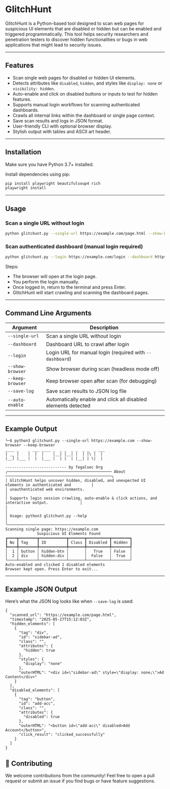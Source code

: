 # GlitchHunt

GlitchHunt is a Python-based tool designed to scan web pages for suspicious UI elements that are disabled or hidden but can be enabled and triggered programmatically. This tool helps security researchers and penetration testers to discover hidden functionalities or bugs in web applications that might lead to security issues.

---

## Features

- Scan single web pages for disabled or hidden UI elements.
- Detects attributes like `disabled`, `hidden`, and styles like `display: none` or `visibility: hidden`.
- Auto-enable and click on disabled buttons or inputs to test for hidden features.
- Supports manual login workflows for scanning authenticated dashboards.
- Crawls all internal links within the dashboard or single page context.
- Save scan results and logs in JSON format.
- User-friendly CLI with optional browser display.
- Stylish output with tables and ASCII art header.

---

## Installation

Make sure you have Python 3.7+ installed.

Install dependencies using pip:

```bash
pip install playwright beautifulsoup4 rich
playwright install
```

---

## Usage

### Scan a single URL without login

```bash
python glitchunt.py --single-url https://example.com/page.html --show-browser --save-log
```

### Scan authenticated dashboard (manual login required)

```bash
python glitchunt.py --login https://example.com/login --dashboard https://example.com/dashboard --show-browser --keep-browser --save-log
```

Steps:

- The browser will open at the login page.
- You perform the login manually.
- Once logged in, return to the terminal and press Enter.
- GlitchHunt will start crawling and scanning the dashboard pages.

---

## Command Line Arguments

| Argument          | Description                                                  |
|-------------------|--------------------------------------------------------------|
| `--single-url`    | Scan a single URL without login                              |
| `--dashboard`     | Dashboard URL to crawl after login                           |
| `--login`         | Login URL for manual login (required with `--dashboard`)    |
| `--show-browser`  | Show browser during scan (headless mode off)                |
| `--keep-browser`  | Keep browser open after scan (for debugging)                |
| `--save-log`      | Save scan results to JSON log file                           |
| `--auto-enable`      | Automatically enable and click all disabled elements detected                           |

---

## Example Output

```
└─$ python3 glitchunt.py --single-url https://example.com --show-browser --keep-browser
____ _    _ ___ ____ _  _ _  _ _  _ _  _ ___
| __ |    |  |  |    |__| |__| |  | |\ |  |
|__] |___ |  |  |___ |  | |  | |__| | \|  |

--------------------------- by Tegalsec Org
╭────────────────────────────────────────────── About ───────────────────────────────────────────────╮
│ GlitchHunt helps uncover hidden, disabled, and unexpected UI elements in authenticated and         │
│ unauthenticated web environments.                                                                  │
│ Supports login session crawling, auto-enable & click actions, and interactive output.              │
│                                                                                                    │
│ Usage: python3 glitchunt.py --help                                                                 │
╰────────────────────────────────────────────────────────────────────────────────────────────────────╯
Scanning single page: https://example.com
              Suspicious UI Elements Found
┏━━━━┳━━━━━━━━┳━━━━━━━━━━━━┳━━━━━━━┳━━━━━━━━━━┳━━━━━━━━┓
┃ No ┃ Tag    ┃ ID         ┃ Class ┃ Disabled ┃ Hidden ┃
┡━━━━╇━━━━━━━━╇━━━━━━━━━━━━╇━━━━━━━╇━━━━━━━━━━╇━━━━━━━━┩
│  1 │ button │ hidden-btn │       │   True   │ False  │
│  2 │ div    │ hidden-div │       │  False   │  True  │
└────┴────────┴────────────┴───────┴──────────┴────────┘
Auto-enabled and clicked 1 disabled elements
Browser kept open. Press Enter to exit...
```
---
## Example JSON Output

Here’s what the JSON log looks like when `--save-log` is used:
```
{
  "scanned_url": "https://example.com/page.html",
  "timestamp": "2025-05-27T15:12:03Z",
  "hidden_elements": [
    {
      "tag": "div",
      "id": "sidebar-ad",
      "class": "",
      "attributes": {
        "hidden": true
      },
      "styles": {
        "display": "none"
      },
      "outerHTML": "<div id=\"sidebar-ad\" style=\"display: none;\">Ad Content</div>"
    }
  ],
  "disabled_elements": [
    {
      "tag": "button",
      "id": "add-acc",
      "class": "",
      "attributes": {
        "disabled": true
      },
      "outerHTML": "<button id=\"add-acc\" disabled>Add Account</button>",
      "click_result": "clicked_successfully"
    }
  ]
}
```
## 🤝 Contributing
We welcome contributions from the community! Feel free to open a pull request or submit an issue if you find bugs or have feature suggestions.
